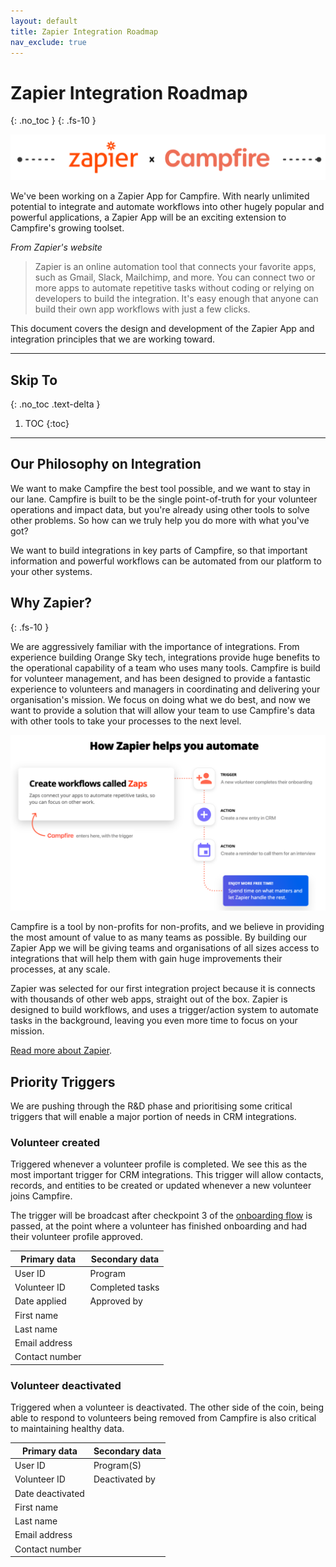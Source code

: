 ```yaml
---
layout: default
title: Zapier Integration Roadmap
nav_exclude: true
---
```


# Zapier Integration Roadmap
{: .no_toc }
{: .fs-10 }

![Zapier x Campfire](./assets/zapier-banner.png)

We've been working on a Zapier App for Campfire. With nearly unlimited potential to integrate and automate workflows into other hugely popular and powerful applications, a Zapier App will be an exciting extension to Campfire's growing toolset.

_From Zapier's website_

> Zapier is an online automation tool that connects your favorite apps, such as Gmail, Slack, Mailchimp, and more. You can connect two or more apps to automate repetitive tasks without coding or relying on developers to build the integration. It's easy enough that anyone can build their own app workflows with just a few clicks.

This document covers the design and development of the Zapier App and integration principles that we are working toward.

---

## Skip To
{: .no_toc .text-delta }

1. TOC
{:toc}

---

## Our Philosophy on Integration

We want to make Campfire the best tool possible, and we want to stay in our lane. Campfire is built to be the single point-of-truth for your volunteer operations and impact data, but you're already using other tools to solve other problems. So how can we truly help you do more with what you've got?

We want to build integrations in key parts of Campfire, so that important information and powerful workflows can be automated from our platform to your other systems. 

## Why Zapier?
{: .fs-10 }

We are aggressively familiar with the importance of integrations. From experience building Orange Sky tech, integrations provide huge benefits to the operational capability of a team who uses many tools. Campfire is build for volunteer management, and has been designed to provide a fantastic experience to volunteers and managers in coordinating and delivering your organisation's mission. We focus on doing what we do best, and now we want to provide a solution that will allow your team to use Campfire's data with other tools to take your processes to the next level.

![Zapier trigger - action flow](./assets/zapier-flow.png)

Campfire is a tool by non-profits for non-profits, and we believe in providing the most amount of value to as many teams as possible. By building our Zapier App we will be giving teams and organisations of all sizes access to integrations that will help them with gain huge improvements their processes, at any scale.

Zapier was selected for our first integration project because it is connects with thousands of other web apps, straight out of the box. Zapier is designed to build workflows, and uses a trigger/action system to automate tasks in the background, leaving you even more time to focus on your mission.

[Read more about Zapier](https://zapier.com/how-it-works).

## Priority Triggers

We are pushing through the R&D phase and prioritising some critical triggers that will enable a major portion of needs in CRM integrations.

### Volunteer created

Triggered whenever a volunteer profile is completed. We see this as the most important trigger for CRM integrations. This trigger will allow contacts, records, and entities to be created or updated whenever a new volunteer joins Campfire.

The trigger will be broadcast after checkpoint 3 of the [onboarding flow](https://guide.campfireapp.org/docs/managers/configuring-your-onboarding-flow/#one-step-at-a-time) is passed, at the point where a volunteer has finished onboarding and had their volunteer profile approved.

| Primary data   | Secondary data  |
| -------------- | --------------- |
| User ID        | Program         |
| Volunteer ID   | Completed tasks |
| Date applied   | Approved by     |
| First name     |                 |
| Last name      |                 |
| Email address  |                 |
| Contact number |                 |

### Volunteer deactivated

Triggered when a volunteer is deactivated. The other side of the coin, being able to respond to volunteers being removed from Campfire is also critical to maintaining healthy data.

| Primary data     | Secondary data |
| ---------------- | -------------- |
| User ID          | Program(S)     |
| Volunteer ID     | Deactivated by |
| Date deactivated |                |
| First name       |                |
| Last name        |                |
| Email address    |                |
| Contact number   |                |

<!-- ## Future Triggers

After the priority triggers are stable and tested, we can start exploring all of the future possibilities. There is so much potential for creative and powerful workflows to follow. We'll be looking to connect with teams just like yours for ideas and opinions once we're ready to start prioritising and designing these triggers.

### Volunteer movements

### Activities and Programs

### Impact from activities

### Incidents

### Resources -->
